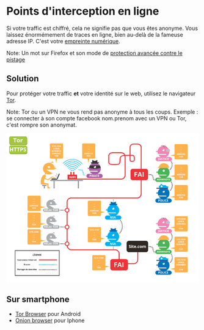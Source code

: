 Points d'interception en ligne
===========


Si votre traffic est chiffré, cela ne signifie pas que vous êtes anonyme. Vous laissez énormémement de traces en ligne, bien au-delà de la fameuse adresse IP. C'est votre [empreinte numérique](https://www.amiunique.org/).

Note: Un mot sur Firefox et son mode de [protection avancée contre le pistage](https://support.mozilla.org/fr/kb/protection-renforcee-contre-pistage-firefox-ordinateur#w_ajuster-ses-parametres-globaux-de-protection-renforcee-contre-le-pistage)


Solution
--------

Pour protéger votre traffic **et** votre identité sur le web, utilisez le navigateur
[Tor](https://www.torproject.org/download/download).

Note: Tor ou un VPN ne vous rend pas anonyme à tous les coups. Exemple : se connecter à son compte facebook nom.prenom avec un VPN ou Tor, c'est rompre son anonymat.


<img src="/assets/i/interception-tor-https.png" class="r-stretch" alt="Tor" title="Tor" />


Sur smartphone
--------------

-   [Tor Browser](https://guardianproject.info/apps/org.torproject.torbrowser/) pour Android
-   [Onion browser](https://itunes.apple.com/us/app/onion-browser/id519296448) pour Iphone
